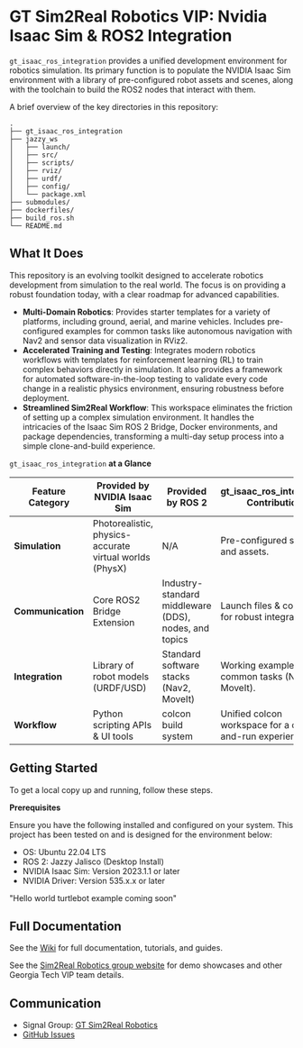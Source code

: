 # GT Sim2Real Robotics VIP: Nvidia Isaac Sim & ROS2 Integration

`gt_isaac_ros_integration` provides a unified development environment for robotics simulation. Its primary function is to populate the NVIDIA Isaac Sim environment with a library of pre-configured robot assets and scenes, along with the toolchain to build the ROS2 nodes that interact with them.

A brief overview of the key directories in this repository:
```text
.
├── gt_isaac_ros_integration
├── jazzy_ws
│   ├── launch/
│   ├── src/
│   ├── scripts/
│   ├── rviz/
│   ├── urdf/
│   ├── config/
│   └── package.xml
├── submodules/
├── dockerfiles/
├── build_ros.sh
└── README.md
```

## What It Does
This repository is an evolving toolkit designed to accelerate robotics development from simulation to the real world. The focus is on providing a robust foundation today, with a clear roadmap for advanced capabilities.
- **Multi-Domain Robotics**: Provides starter templates for a variety of platforms, including ground, aerial, and marine vehicles. Includes pre-configured examples for common tasks like autonomous navigation with Nav2 and sensor data visualization in RViz2.
- **Accelerated Training and Testing**: Integrates modern robotics workflows with templates for reinforcement learning (RL) to train complex behaviors directly in simulation. It also provides a framework for automated software-in-the-loop testing to validate every code change in a realistic physics environment, ensuring robustness before deployment.  
- **Streamlined Sim2Real Workflow**: This workspace eliminates the friction of setting up a complex simulation environment. It handles the intricacies of the Isaac Sim ROS 2 Bridge, Docker environments, and package dependencies, transforming a multi-day setup process into a simple clone-and-build experience.

`gt_isaac_ros_integration` **at a Glance**

| Feature Category | Provided by NVIDIA Isaac Sim | Provided by ROS 2 | gt_isaac_ros_integration Contribution |
|---|---|---|---|
| **Simulation** | Photorealistic, physics-accurate virtual worlds (PhysX) | N/A | Pre-configured scenes and assets. |
| **Communication** | Core ROS2 Bridge Extension | Industry-standard middleware (DDS), nodes, and topics | Launch files & configs for robust integration. |
| **Integration** | Library of robot models (URDF/USD) | Standard software stacks (Nav2, MoveIt) | Working examples for common tasks (Nav2, MoveIt). |
| **Workflow** | Python scripting APIs & UI tools | colcon build system | Unified colcon workspace for a clone-and-run experience. |


## Getting Started
To get a local copy up and running, follow these steps.

**Prerequisites**

Ensure you have the following installed and configured on your system. This project has been tested on and is designed for the environment below:
- OS: Ubuntu 22.04 LTS
- ROS 2: Jazzy Jalisco (Desktop Install)
- NVIDIA Isaac Sim: Version 2023.1.1 or later
- NVIDIA Driver: Version 535.x.x or later

"Hello world turtlebot example coming soon"

## Full Documentation

See the [Wiki](https://github.com/EthanMBoos/gt_isaac_ros_integration/wiki) for full documentation, tutorials, and guides.

See the [Sim2Real Robotics group website](https://sim2realrobotics.com/) for demo showcases and other Georgia Tech VIP team details.

## Communication

- Signal Group: [GT Sim2Real Robotics]()
- [GitHub Issues](https://github.com/EthanMBoos/gt_isaac_ros_integration/issues)
